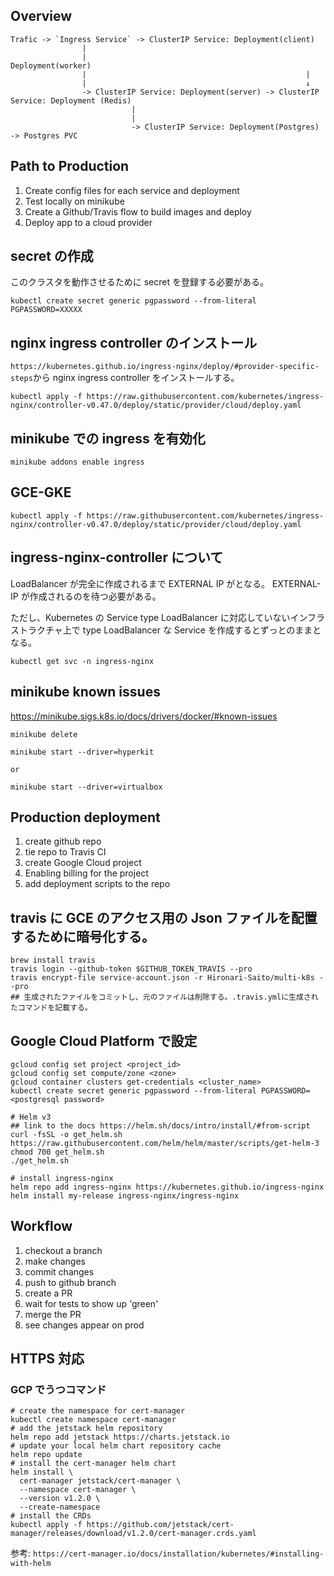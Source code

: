## Overview

```
Trafic -> `Ingress Service` -> ClusterIP Service: Deployment(client)
                |
                |                                                 Deployment(worker)
                |                                                 |
                |                                                 ↓
                -> ClusterIP Service: Deployment(server) -> ClusterIP Service: Deployment (Redis)
                           |
                           |
                           -> ClusterIP Service: Deployment(Postgres)  -> Postgres PVC
```

## Path to Production

1. Create config files for each service and deployment
2. Test locally on minikube
3. Create a Github/Travis flow to build images and deploy
4. Deploy app to a cloud provider

## secret の作成

このクラスタを動作させるために secret を登録する必要がある。

```
kubectl create secret generic pgpassword --from-literal PGPASSWORD=XXXXX
```

## nginx ingress controller のインストール

`https://kubernetes.github.io/ingress-nginx/deploy/#provider-specific-steps`から nginx ingress controller をインストールする。

```
kubectl apply -f https://raw.githubusercontent.com/kubernetes/ingress-nginx/controller-v0.47.0/deploy/static/provider/cloud/deploy.yaml
```

## minikube での ingress を有効化

```
minikube addons enable ingress
```

## GCE-GKE

```
kubectl apply -f https://raw.githubusercontent.com/kubernetes/ingress-nginx/controller-v0.47.0/deploy/static/provider/cloud/deploy.yaml
```

## ingress-nginx-controller について

LoadBalancer が完全に作成されるまで EXTERNAL IP が<pending>となる。 EXTERNAL-IP が作成されるのを待つ必要がある。

ただし、Kubernetes の Service type LoadBalancer に対応していないインフラストラクチャ上で type LoadBalancer な Service を作成するとずっと<pending>のままとなる。

```
kubectl get svc -n ingress-nginx
```

## minikube known issues

https://minikube.sigs.k8s.io/docs/drivers/docker/#known-issues

```
minikube delete
```

```
minikube start --driver=hyperkit

or

minikube start --driver=virtualbox
```

## Production deployment

1. create github repo
2. tie repo to Travis CI
3. create Google Cloud project
4. Enabling billing for the project
5. add deployment scripts to the repo

## travis に GCE のアクセス用の Json ファイルを配置するために暗号化する。

```
brew install travis
travis login --github-token $GITHUB_TOKEN_TRAVIS --pro
travis encrypt-file service-account.json -r Hironari-Saito/multi-k8s --pro
## 生成されたファイルをコミットし、元のファイルは削除する。.travis.ymlに生成されたコマンドを記載する。
```

## Google Cloud Platform で設定

```
gcloud config set project <project_id>
gcloud config set compute/zone <zone>
gcloud container clusters get-credentials <cluster_name>
kubectl create secret generic pgpassword --from-literal PGPASSWORD=<postgresql password>

# Helm v3
## link to the docs https://helm.sh/docs/intro/install/#from-script
curl -fsSL -o get_helm.sh https://raw.githubusercontent.com/helm/helm/master/scripts/get-helm-3
chmod 700 get_helm.sh
./get_helm.sh

# install ingress-nginx
helm repo add ingress-nginx https://kubernetes.github.io/ingress-nginx
helm install my-release ingress-nginx/ingress-nginx
```

## Workflow

1. checkout a branch
2. make changes
3. commit changes
4. push to github branch
5. create a PR
6. wait for tests to show up 'green'
7. merge the PR
8. see changes appear on prod

## HTTPS 対応

### GCP でうつコマンド

```
# create the namespace for cert-manager
kubectl create namespace cert-manager
# add the jetstack helm repository
helm repo add jetstack https://charts.jetstack.io
# update your local helm chart repository cache
helm repo update
# install the cert-manager helm chart
helm install \
  cert-manager jetstack/cert-manager \
  --namespace cert-manager \
  --version v1.2.0 \
  --create-namespace
# install the CRDs
kubectl apply -f https://github.com/jetstack/cert-manager/releases/download/v1.2.0/cert-manager.crds.yaml
```

参考: `https://cert-manager.io/docs/installation/kubernetes/#installing-with-helm`
